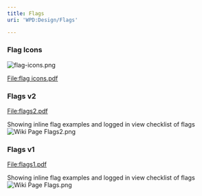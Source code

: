 ```yaml
---
title: Flags
uri: 'WPD:Design/Flags'

---
```

### <span>Flag Icons</span>

![flag-icons.png](/WPD/assets/public/1/13/flag-icons.png)

[File:flag icons.pdf](/File:flag_icons.pdf)

### <span>Flags v2</span>

[File:flags2.pdf](/File:flags2.pdf)

Showing inline flag examples and logged in view checklist of flags ![Wiki Page Flags2.png](/WPD/assets/public/8/86/Wiki_Page_Flags2.png)

### <span>Flags v1</span>

[File:flags1.pdf](/File:flags1.pdf)

Showing inline flag examples and logged in view checklist of flags ![Wiki Page Flags.png](/WPD/assets/public/b/b5/Wiki_Page_Flags.png)